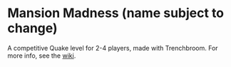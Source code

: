 # Mansion Madness (name subject to change)
A competitive Quake level for 2-4 players, made with Trenchbroom. 
For more info, see the [wiki](https://github.com/sallyjuettner/Quake-Maps/wiki).
